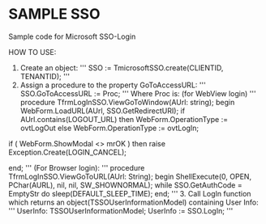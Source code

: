 # SAMPLE SSO

Sample code for Microsoft SSO-Login

HOW TO USE:

1. Create an object:
'''
 SSO := TmicrosoftSSO.create(CLIENTID, TENANTID);
'''
2. Assign a procedure to the property GoToAccessURL:
'''
 SSO.GoToAccessURL := Proc;
'''
Where Proc is: (for WebView login)
'''
procedure TfrmLogInSSO.ViewGoToWindow(AUrl: string);
begin
  WebForm.LoadURL(AUrl, SSO.GetRedirectURI);
  if AUrl.contains(LOGOUT_URL) then
    WebForm.OperationType := ovtLogOut
  else
    WebForm.OperationType := ovtLogIn;

  if ( WebForm.ShowModal <> mrOK ) then
    raise Exception.Create(LOGIN_CANCEL);

end;
'''
(For Browser login):
'''
procedure TfrmLogInSSO.ViewGoToURL(AUrl: String);
begin
  ShellExecute(0, OPEN, PChar(AURL), nil, nil, SW_SHOWNORMAL);
  while SSO.GetAuthCode = EmptyStr do
    sleep(DEFAULT_SLEEP_TIME);
end;
'''
3. Call LogIn function which returns an object(TSSOUserInformationModel) containing User Info:
'''
UserInfo: TSSOUserInformationModel;
UserInfo := SSO.LogIn;
'''
